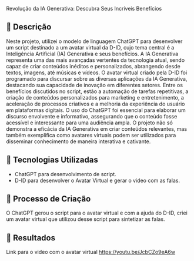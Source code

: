 Revolução da IA Generativa: Descubra Seus Incríveis Benefícios

## 📒 Descrição
Neste projeto, utilizei o modelo de linguagem ChatGPT para desenvolver um script destinado a um avatar virtual da D-ID, cujo tema central é a Inteligência Artificial (IA) Generativa e seus benefícios. A IA Generativa representa uma das mais avançadas vertentes da tecnologia atual, sendo capaz de criar conteúdos inéditos e personalizados, abrangendo desde textos, imagens, até músicas e vídeos.
O avatar virtual criado pela D-ID foi programado para discursar sobre as diversas aplicações da IA Generativa, destacando sua capacidade de inovação em diferentes setores. Entre os benefícios discutidos no script, estão a automação de tarefas repetitivas, a criação de conteúdos personalizados para marketing e entretenimento, a aceleração de processos criativos e a melhoria da experiência do usuário em plataformas digitais.
O uso do ChatGPT foi essencial para elaborar um discurso envolvente e informativo, assegurando que o conteúdo fosse acessível e interessante para uma audiência ampla. O projeto não só demonstra a eficácia da IA Generativa em criar conteúdos relevantes, mas também exemplifica como avatares virtuais podem ser utilizados para disseminar conhecimento de maneira interativa e cativante.

## 🤖 Tecnologias Utilizadas
- ChatGPT para desenvolvimento de script.
- D-ID para desenvolver o Avatar Virtual e gerar o video com as falas.

## 🧐 Processo de Criação
O ChatGPT gerou o script para o avatar virtual e com a ajuda do D-ID, criei um avatar virtual que utilizou desse script para sintetizar as falas.

## 🚀 Resultados
Link para o video com o avatar virtual https://youtu.be/JcbCZo9eA6w
